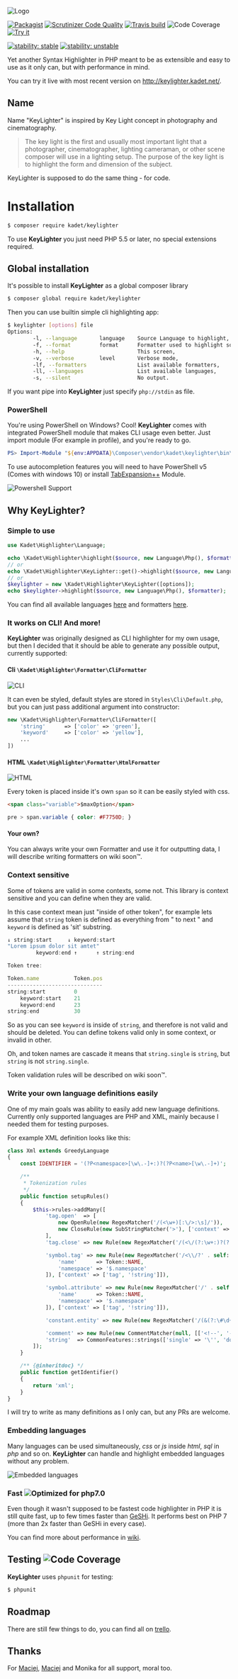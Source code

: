 ![Logo](http://kadet.net/keylighter/logo.png)

[![Packagist](https://img.shields.io/packagist/v/kadet/keylighter.svg?style=flat-square)](https://packagist.org/packages/kadet/keylighter)
[![Scrutinizer Code Quality](https://img.shields.io/scrutinizer/g/kadet1090/keylighter.svg?style=flat-square)](https://scrutinizer-ci.com/g/kadet1090/KeyLighter/?branch=master)
[![Travis build](https://img.shields.io/travis/kadet1090/KeyLighter.svg?style=flat-square)](https://travis-ci.org/kadet1090/KeyLighter)
![Code Coverage](https://img.shields.io/scrutinizer/coverage/g/kadet1090/keylighter.svg?style=flat-square)
[![Try it](https://img.shields.io/badge/www-try%20it-FF9700.svg?style=flat-square)](http://keylighter.kadet.net/try)

[![stability: stable](https://img.shields.io/badge/Public%20API-stable-green.svg?style=flat-square)](Docs/usage.md)
[![stability: unstable](https://img.shields.io/badge/Internal%20API-unstable-yellow.svg?style=flat-square)](Docs/extending.md)

Yet another Syntax Highlighter in PHP meant to be as extensible 
and easy to use as it only can, but with performance in mind.

You can try it live with most recent version on http://keylighter.kadet.net/.

## Name
Name "KeyLighter" is inspired by Key Light concept in photography and cinematography.

> The key light is the first and usually most important light that a photographer, cinematographer, lighting cameraman, or other scene composer will use in a lighting setup. The purpose of the key light is to highlight the form and dimension of the subject.

KeyLighter is supposed to do the same thing - for code.

# Installation
```bash
$ composer require kadet/keylighter
```

To use **KeyLighter** you just need PHP 5.5 or later, no special extensions required.

## Global installation
It's possible to install **KeyLighter** as a global composer library
```bash
$ composer global require kadet/keylighter
```
Then you can use builtin simple cli highlighting app:
```bash
$ keylighter [options] file
Options:
        -l, --language       language    Source Language to highlight, default: html > php,
        -f, --format         format      Formatter used to highlight source, for example: html, default: cli,
        -h, --help                       This screen,
        -v, --verbose        level       Verbose mode,
        -lf, --formatters                List available formatters,
        -ll, --languages                 List available languages,
        -s, --silent                     No output.
```
If you want pipe into **KeyLighter** just specify `php://stdin` as file.

### PowerShell
You're using PowerShell on Windows? Cool! **KeyLighter** comes with integrated PowerShell module that makes CLI usage even better. Just import module (For example in profile), and you're ready to go.

```powershell
PS> Import-Module "${env:APPDATA}\Composer\vendor\kadet\keylighter\bin\KeyLighter.psd1"
```

To use autocompletion features you will need to have PowerShell v5 (Comes with windows 10) or install [TabExpansion++](https://github.com/lzybkr/TabExpansionPlusPlus) Module.

![Powershell Support](https://dl.dropboxusercontent.com/u/60020102/ShareX/2016-03/2016-03-19_21-44-54-a2.png)

## Why KeyLighter?

### Simple to use
```php
use Kadet\Highlighter\Language;

echo \Kadet\Highlighter\highlight($source, new Language\Php(), $formatter);
// or
echo \Kadet\Highlighter\KeyLighter::get()->highlight($source, new Language\Php(), $formatter);
// or
$keylighter = new \Kadet\Highlighter\KeyLighter([options]);
echo $keylighter->highlight($source, new Language\Php(), $formatter);
```

You can find all available languages [here](https://github.com/kadet1090/KeyLighter/tree/master/Language) and formatters [here](https://github.com/kadet1090/KeyLighter/tree/master/Formatter).

### It works on CLI! And more!
**KeyLighter** was originally designed as CLI highlighter for my own usage,
but then I decided that it should be able to generate any possible output,
currently supported:

#### Cli `\Kadet\Highlighter\Formatter\CliFormatter`
![CLI](https://dl.dropboxusercontent.com/u/60020102/ShareX/2016-03/2016-03-27_19-19-25-af.png)

It can even be styled, default styles are stored in `Styles\Cli\Default.php`, but you can just pass additional argument into constructor:

```php
new \Kadet\Highlighter\Formatter\CliFormatter([
    'string'      => ['color' => 'green'],
    'keyword'     => ['color' => 'yellow'],
    ...
])
```

#### HTML `\Kadet\Highlighter\Formatter\HtmlFormatter`
![HTML](https://dl.dropboxusercontent.com/u/60020102/ShareX/2016-03/2016-03-27_19-27-17-b1.png)

Every token is placed inside it's own `span` so it can be easily styled with css.

```html
<span class="variable">$maxOption</span>
```

```css
pre > span.variable { color: #F7750D; }
```
#### Your own?
You can always write your own Formatter and use it for outputting data,
I will describe writing formatters on wiki soon™.


### Context sensitive
Some of tokens are valid in some contexts, some not. This library
is context sensitive and you can define when they are valid.

In this case context mean just "inside of other token",
for example lets assume that `string` token is defined
as everything from " to next " and `keyword` is
defined as 'sit' substring.

```js
↓ string:start     ↓ keyword:start
"Lorem ipsum dolor sit amtet"
         keyword:end ↑      ↑ string:end

Token tree:

Token.name           Token.pos
------------------------------
string:start         0
    keyword:start    21
    keyword:end      23
string:end           30
```

So as you can see `keyword` is inside of `string`,
and therefore is not valid and should be deleted.
You can define tokens valid only in some context, or invalid in other.

Oh, and token names are cascade it means that `string.single` is `string`,
but `string` is not `string.single`.

Token validation rules will be described on wiki soon™.

### Write your own language definitions easily
One of my main goals was ability to easily add new language definitions.
Currently only supported languages are PHP and XML,
mainly because I needed them for testing purposes.

For example XML definition looks like this:
```php
class Xml extends GreedyLanguage
{
    const IDENTIFIER = '(?P<namespace>[\w\.-]+:)?(?P<name>[\w\.-]+)';

    /**
     * Tokenization rules
     */
    public function setupRules()
    {
        $this->rules->addMany([
            'tag.open'  => [
                new OpenRule(new RegexMatcher('/(<\w+)[:\/>:\s]/')),
                new CloseRule(new SubStringMatcher('>'), ['context' => ['!string', '!comment']])
            ],
            'tag.close' => new Rule(new RegexMatcher('/(<\/(?:\w+:)?(?:[\w\.]+)>)/')),

            'symbol.tag' => new Rule(new RegexMatcher('/<\\/?' . self::IDENTIFIER . '/', [
                'name'      => Token::NAME,
                'namespace' => '$.namespace'
            ]), ['context' => ['tag', '!string']]),

            'symbol.attribute' => new Rule(new RegexMatcher('/' . self::IDENTIFIER . '=/', [
                'name'      => Token::NAME,
                'namespace' => '$.namespace'
            ]), ['context' => ['tag', '!string']]),

            'constant.entity' => new Rule(new RegexMatcher('/(&(?:\#\d+|[a-z])+;)/si')),

            'comment' => new Rule(new CommentMatcher(null, [['<!--', '-->']])),
            'string'  => CommonFeatures::strings(['single' => '\'', 'double' => '"'], ['context' => ['tag']]),
        ]);
    }

    /** {@inheritdoc} */
    public function getIdentifier()
    {
        return 'xml';
    }
}
```

I will try to write as many definitions as I only can,
but any PRs are welcome.

### Embedding languages
Many languages can be used simultaneously, *css* or *js* inside *html*, *sql* in  *php* and so on. **KeyLighter** can handle and highlight embedded languages without any problem.

![Embedded languages](http://kadet.net/keylighter/language-embedding.png)

### Fast ![Optimized for php7.0](https://img.shields.io/badge/optimized%20for-PHP%207-8892BF.svg?style=flat-square)
Even though it wasn't supposed to be fastest code highlighter in PHP
it is still quite fast, up to few times faster than [GeSHi](http://geshi.org/).
It performs best on PHP 7 (more than 2x faster than GeSHi in every case).

You can find more about performance in [wiki](https://github.com/kadet1090/KeyLighter/wiki/Performance).

## Testing ![Code Coverage](https://img.shields.io/scrutinizer/coverage/g/kadet1090/keylighter.svg?style=flat-square)
**KeyLighter** uses `phpunit` for testing:
```bash
$ phpunit
```

## Roadmap
There are still few things to do, you can find all on [trello](https://trello.com/b/9I4CO0Te/highlighter).

## Thanks
For [Maciej](https://github.com/ksiazkowicz), [Maciej](https://github.com/sobak) and Monika for all support, moral too.

